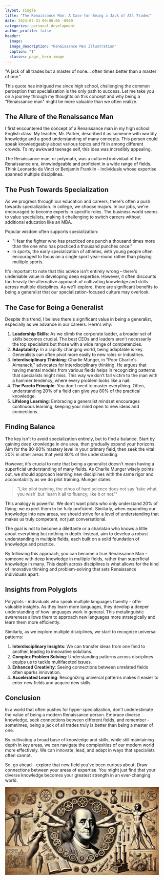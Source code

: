 ```yaml
---
layout: single
title: "The Renaissance Man: A Case for Being a Jack of All Trades"
date: 2024-07-31 09:00:00 -0500
categories: personal-development
author_profile: false
header:
  image: 
  image_description: "Renaissance Man Illustration"
  caption: "I"
  classes: page__hero-image
---
```


"A jack of all trades but a master of none... often times better than a master of one."

This quote has intrigued me since high school, challenging the common perception that specialization is the only path to success. Let me take you on a journey through my thoughts on this concept and why being a "Renaissance man" might be more valuable than we often realize.

## The Allure of the Renaissance Man

I first encountered the concept of a Renaissance man in my high school English class. My teacher, Mr. Parker, described it as someone with worldly knowledge and a good understanding of many concepts. This person could speak knowledgeably about various topics and fit in among different crowds. To my awkward teenage self, this idea was incredibly appealing.

The Renaissance man, or polymath, was a cultured individual of the Renaissance era, knowledgeable and proficient in a wide range of fields. Think Leonardo da Vinci or Benjamin Franklin - individuals whose expertise spanned multiple disciplines.

## The Push Towards Specialization

As we progress through our education and careers, there's often a push towards specialization. In college, we choose majors. In our jobs, we're encouraged to become experts in specific roles. The business world seems to value specialists, making it challenging to switch careers without additional education like an MBA.

Popular wisdom often supports specialization:

- "I fear the fighter who has practiced one punch a thousand times more than the one who has practiced a thousand punches once."
- In sports, the early specialization of athletes, with young people often encouraged to focus on a single sport year-round rather than playing multiple sports.

It's important to note that this advice isn't entirely wrong – there's undeniable value in developing deep expertise. However, it often discounts too heavily the alternative approach of cultivating knowledge and skills across multiple disciplines. As we'll explore, there are significant benefits to being a generalist that our specialization-focused culture may overlook.

## The Case for Being a Generalist

Despite this trend, I believe there's significant value in being a generalist, especially as we advance in our careers. Here's why:

1. **Leadership Skills**: As we climb the corporate ladder, a broader set of skills becomes crucial. The best CEOs and leaders aren't necessarily the top specialists but those with a wide range of competencies.
2. **Adaptability**: In a rapidly changing world, being adaptable is key. Generalists can often pivot more easily to new roles or industries.
3. **Interdisciplinary Thinking**: Charlie Munger, in "Poor Charlie's Almanack," advocates for interdisciplinary thinking. He argues that having mental models from various fields helps in recognizing patterns that specialists might miss. This way we don't fall victim to the man with a hammer tendency, where every problem looks like a nail. 
4. **The Pareto Principle**: You don't need to master everything. Often, understanding 20% of a field can give you 80% of the practical knowledge.
5. **Lifelong Learning**: Embracing a generalist mindset encourages continuous learning, keeping your mind open to new ideas and connections.

## Finding Balance

The key isn't to avoid specialization entirely, but to find a balance. Start by gaining deep knowledge in one area, then gradually expand your horizons. Aim for the 80-90% mastery level in your primary field, then seek the vital 20% in other areas that yield 80% of the understanding.

However, it's crucial to note that being a generalist doesn't mean having a superficial understanding of many fields. As Charlie Munger wisely points out, we should approach learning new disciplines with the same rigor and accountability as we do pilot training. Munger states:

> "Like pilot training, the ethos of hard science does not say 'take what you wish' but 'learn it all to fluency, like it or not.'"

This analogy is powerful. We don't want pilots who only understand 20% of flying; we expect them to be fully proficient. Similarly, when expanding our knowledge into new areas, we should strive for a level of understanding that makes us truly competent, not just conversational.

The goal is not to become a dilettante or a charlatan who knows a little about everything but nothing in depth. Instead, aim to develop a robust understanding in multiple fields, each built on a solid foundation of knowledge and practice.

By following this approach, you can become a true Renaissance Man – someone with deep knowledge in multiple fields, rather than superficial knowledge in many. This depth across disciplines is what allows for the kind of innovative thinking and problem-solving that sets Renaissance individuals apart.

## Insights from Polyglots

Polyglots - individuals who speak multiple languages fluently - offer valuable insights. As they learn more languages, they develop a deeper understanding of how languages work in general. This metalinguistic awareness allows them to approach new languages more strategically and learn them more efficiently.

Similarly, as we explore multiple disciplines, we start to recognize universal patterns:

1. **Interdisciplinary Insights**: We can transfer ideas from one field to another, leading to innovative solutions.
2. **Complex Problem Solving**: Understanding patterns across disciplines equips us to tackle multifaceted issues.
3. **Enhanced Creativity**: Seeing connections between unrelated fields often sparks innovation.
4. **Accelerated Learning**: Recognizing universal patterns makes it easier to enter new fields and acquire new skills.

## Conclusion

In a world that often pushes for hyper-specialization, don't underestimate the value of being a modern Renaissance person. Embrace diverse knowledge, seek connections between different fields, and remember - sometimes, being a jack of all trades truly is better than being a master of one.

By cultivating a broad base of knowledge and skills, while still maintaining depth in key areas, we can navigate the complexities of our modern world more effectively. We can innovate, lead, and adapt in ways that specialists often cannot.

So, go ahead - explore that new field you've been curious about. Draw connections between your areas of expertise. You might just find that your diverse knowledge becomes your greatest strength in an ever-changing world.

![Renaissance Man Illustration](/assets/images/renaissance_man.png)